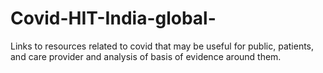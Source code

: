 # Covid-HIT-India-global-
Links to resources related to covid that may be useful for public, patients, and care provider and analysis of basis of evidence around them.
